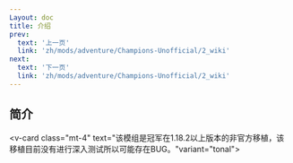 ```yaml
---
Layout: doc
title: 介绍
prev:
  text: '上一页'
  link: 'zh/mods/adventure/Champions-Unofficial/2_wiki'
next:
  text: '下一页'
  link: 'zh/mods/adventure/Champions-Unofficial/2_wiki'
---
```


## 简介

<v-card class="mt-4" text="该模组是冠军在1.18.2以上版本的非官方移植，该移植目前没有进行深入测试所以可能存在BUG。"variant="tonal"></v-card>

<div class="mt-8">
  <Carousel :images="carouselImages" />
</div>

<script setup>
import Carousel from '../../../../components/carousel.vue'

const carouselImages = [
  { src: "https://docs.mihono.cn/mods/adventure/champions-unofficial/1.png", alt: "Champions Unofficial 1" },
  { src: "https://docs.mihono.cn/mods/adventure/champions-unofficial/2.png", alt: "Champions Unofficial 2" },
]
</script>